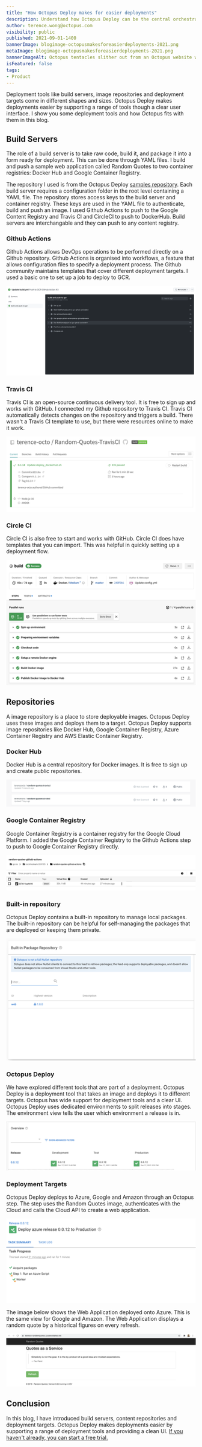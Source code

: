 ```yaml
---
title: "How Octopus Deploy makes for easier deployments"
description: Understand how Octopus Deploy can be the central orchestrator for a range of cloud services
author: terence.wong@octopus.com
visibility: public
published: 2021-09-01-1400
bannerImage: blogimage-octopusmakesforeasierdeployments-2021.png
metaImage: blogimage-octopusmakesforeasierdeployments-2021.png
bannerImageAlt: Octopus tentacles slither out from an Octopus website window. Each tentacle holds a logo: Docker, AWS, GCP and CircleCI.
isFeatured: false
tags:
- Product
---
```


Deployment tools like build servers, image repositories and deployment targets come in different shapes and sizes. Octopus Deploy makes deployments easier by supporting a range of tools though a clear user interface. I show you some deployment tools and how Octopus fits with them in this blog.

## Build Servers

The role of a build server is to take raw code, build it, and package it into a form ready for deployment. This can be done through YAML files. I build and push a sample web application called Random Quotes to two container registries: Docker Hub and Google Container Registry.

The repository I used is from the Octopus Deploy [samples repository](https://github.com/OctopusSamples/RandomQuotes-JS). Each build server requires a configuration folder in the root level containing a YAML  file. The repository stores access keys to the build server and container registry. These keys are used in the YAML file to authenticate, build and push an image. I used Github Actions to push to the Google Content Registry and Travis CI and CircleCI to push to DockerHub. Build servers are interchangable and they can push to any content registry.


### Github Actions

Github Actions allows DevOps operations to be performed directly on a Github repository. Github Actions is organised into workflows, a feature that allows configuration files to specify a deployment process. The Github community maintains templates that cover different deployment targets. I used a basic one to set up a job to deploy to GCR.

![Github Actions Success](github-actions-success.png "width=500")

### Travis CI

Travis CI is an open-source continuous delivery tool. It is free to sign up and works with GitHub. I connected my Github repository to Travis CI. Travis CI automatically detects changes on the repository and triggers a build. There wasn't a Travis CI template to use, but there were resources online to make it work.

![TravisCI Success](travisci-success.png "width=500")

### Circle CI

Circle CI is also free to start and works with GitHub. Circle CI does have templates that you can import. This was helpful in quickly setting up a deployment flow.

![CircleCI Success](circleci-success.png "width=500")

## Repositories

A image repository is a place to store deployable images. Octopus Deploy uses these images and deploys them to a target. Octopus Deploy supports image repositories like Docker Hub, Google Container Registry, Azure Container Registry and AWS Elastic Container Registry.

### Docker Hub

Docker Hub is a central repository for Docker images. It is free to sign up and create public repositories.

![Docker Hub](dockerhub.png "width=500")

### Google Container Registry

Google Container Registry is a container registry for the Google Cloud Platform. I added the Google Container Registry to the Github Actions step to push to Google Container Registry directly.

![GCR](gcr.png "width=500")

### Built-in repository

Octopus Deploy contains a built-in repository to manage local packages. The built-in repository can be helpful for self-managing the packages that are deployed or keeping them private.

![Built-in Repository](built-in-repository.png "width=500")

### Octopus Deploy

We have explored different tools that are part of a deployment. Octopus Deploy is a deployment tool that takes an image and deploys it to different targets. Octopus has wide support for deployment tools and a clear UI. Octopus Deploy uses dedicated environments to split releases into stages. The environment view tells the user which environment a release is in.

![Octopus UI](octopus-ui.png "width=500")

### Deployment Targets

Octopus Deploy deploys to Azure, Google and Amazon through an Octopus step. The step uses the Random Quotes image, authenticates with the Cloud and calls the Cloud API to create a web application.

![Azure Release](azure-release.png "width=500")

The image below shows the Web Application deployed onto Azure. This is the same view for Google and Amazon. The Web Application displays a random quote by a historical figures on every refresh.

![Azure Website](azure-site.png "width=500")

## Conclusion

In this blog, I have introduced build servers, content repositories and deployment targets. Octopus Deploy makes deployments easier by supporting a range of deployment tools and providing a clean UI. [If you haven't already, you can start a free trial.](https://octopus.com/start)
